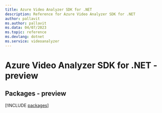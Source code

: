 ```yaml
---
title: Azure Video Analyzer SDK for .NET
description: Reference for Azure Video Analyzer SDK for .NET
author: pallavit
ms.author: pallavit
ms.data: 04/07/2023
ms.topic: reference
ms.devlang: dotnet
ms.service: videoanalyzer
---
```

# Azure Video Analyzer SDK for .NET - preview
## Packages - preview
[!INCLUDE [packages](video-analyzer-index.md)]